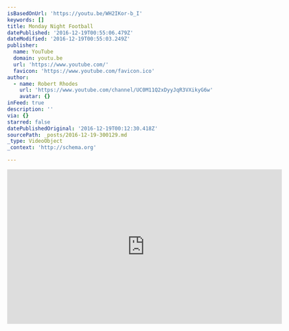 ```yaml
---
isBasedOnUrl: 'https://youtu.be/WH2IKor-b_I'
keywords: []
title: Monday Night Football
datePublished: '2016-12-19T00:55:06.479Z'
dateModified: '2016-12-19T00:55:03.249Z'
publisher:
  name: YouTube
  domain: youtu.be
  url: 'https://www.youtube.com/'
  favicon: 'https://www.youtube.com/favicon.ico'
author:
  - name: Robert Rhodes
    url: 'https://www.youtube.com/channel/UC0M11Q2xDyyJqR3VXikyG6w'
    avatar: {}
inFeed: true
description: ''
via: {}
starred: false
datePublishedOriginal: '2016-12-19T00:12:30.418Z'
sourcePath: _posts/2016-12-19-300129.md
_type: VideoObject
_context: 'http://schema.org'

---
```

<iframe src="https://cdn.embedly.com/widgets/media.html?src=https%3A%2F%2Fwww.youtube.com%2Fembed%2FWH2IKor-b_I%3Ffeature%3Doembed&amp;url=http%3A%2F%2Fwww.youtube.com%2Fwatch%3Fv%3DWH2IKor-b_I&amp;image=https%3A%2F%2Fi.ytimg.com%2Fvi%2FWH2IKor-b_I%2Fhqdefault.jpg&amp;key=b7d04c9b404c499eba89ee7072e1c4f7&amp;type=text%2Fhtml&amp;schema=youtube" width="640" height="360" scrolling="no" frameborder="0" allowfullscreen="" style=""></iframe>